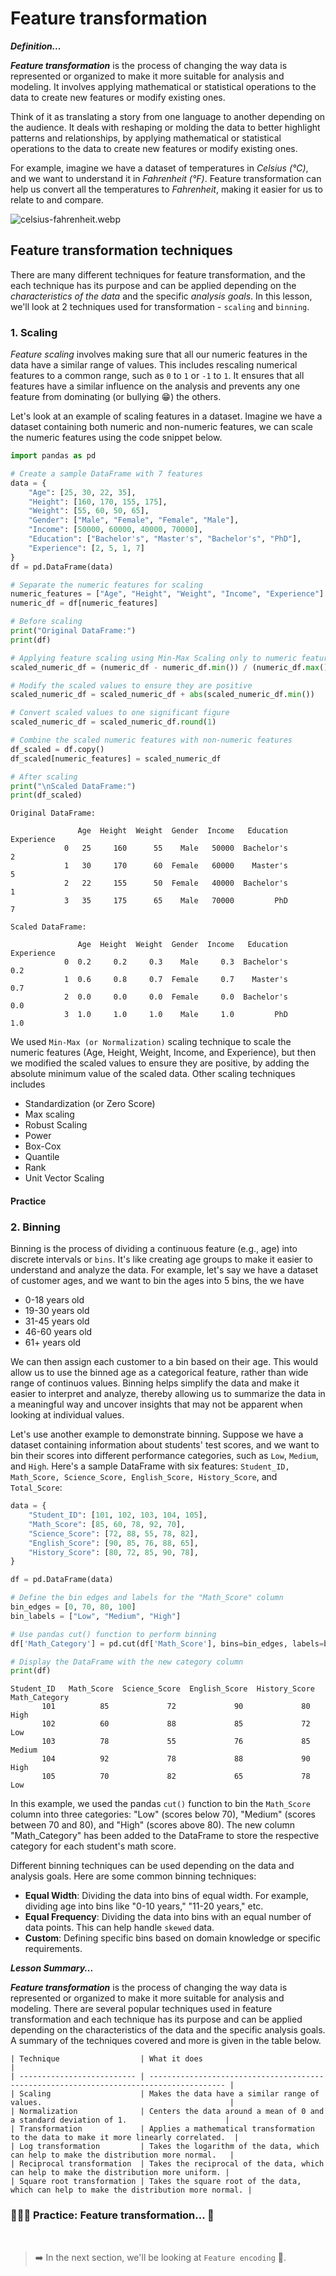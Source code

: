 # Feature transformation
<aside>

**_Definition..._**

**_Feature transformation_** is the process of changing the way data is represented or organized to make it more suitable for analysis and modeling. It involves applying mathematical or statistical operations to the data to create new features or modify existing ones.
</aside>

Think of it as translating a story from one language to another depending on the audience. It deals with reshaping or molding the data to better highlight patterns and relationships, by applying mathematical or statistical operations to the data to create new features or modify existing ones. 

For example, imagine we have a dataset of temperatures in _Celsius (°C)_, and we want to understand it in _Fahrenheit (°F)_. Feature transformation can help us convert all the temperatures to _Fahrenheit_, making it easier for us to relate to and compare.

![celsius-fahrenheit.webp](./feature-engineering/celsius-fahrenheit.png)

## Feature transformation techniques
There are many different techniques for feature transformation, and the each technique has its purpose and can be applied depending on the _characteristics of the data_ and the specific _analysis goals_. In this lesson, we'll look at 2 techniques used for transformation - `scaling` and `binning`.

### 1. Scaling
_Feature scaling_ involves making sure that all our numeric features in the data have a similar range of values. This includes rescaling numerical features to a common range, such as `0` to `1` or `-1` to `1`. It ensures that all features have a similar influence on the analysis and prevents any one feature from dominating (or bullying 😁) the others.

Let's look at an example of scaling features in a dataset. Imagine we have a dataset containing both numeric and non-numeric features, we can scale the numeric features using the code snippet below.

```python
import pandas as pd

# Create a sample DataFrame with 7 features
data = {
    "Age": [25, 30, 22, 35],
    "Height": [160, 170, 155, 175],
    "Weight": [55, 60, 50, 65],
    "Gender": ["Male", "Female", "Female", "Male"],
    "Income": [50000, 60000, 40000, 70000],
    "Education": ["Bachelor's", "Master's", "Bachelor's", "PhD"],
    "Experience": [2, 5, 1, 7]
}
df = pd.DataFrame(data)

# Separate the numeric features for scaling
numeric_features = ["Age", "Height", "Weight", "Income", "Experience"]
numeric_df = df[numeric_features]

# Before scaling
print("Original DataFrame:")
print(df)

# Applying feature scaling using Min-Max Scaling only to numeric features
scaled_numeric_df = (numeric_df - numeric_df.min()) / (numeric_df.max() - numeric_df.min())

# Modify the scaled values to ensure they are positive
scaled_numeric_df = scaled_numeric_df + abs(scaled_numeric_df.min())

# Convert scaled values to one significant figure
scaled_numeric_df = scaled_numeric_df.round(1)

# Combine the scaled numeric features with non-numeric features
df_scaled = df.copy()
df_scaled[numeric_features] = scaled_numeric_df

# After scaling
print("\nScaled DataFrame:")
print(df_scaled)
```

```
Original DataFrame:

               Age  Height  Weight  Gender  Income   Education  Experience
            0   25     160      55    Male   50000  Bachelor's           2
            1   30     170      60  Female   60000    Master's           5
            2   22     155      50  Female   40000  Bachelor's           1
            3   35     175      65    Male   70000         PhD           7

Scaled DataFrame:

               Age  Height  Weight  Gender  Income   Education  Experience
            0  0.2     0.2     0.3    Male     0.3  Bachelor's         0.2
            1  0.6     0.8     0.7  Female     0.7    Master's         0.7
            2  0.0     0.0     0.0  Female     0.0  Bachelor's         0.0
            3  1.0     1.0     1.0    Male     1.0         PhD         1.0
```

We used `Min-Max (or Normalization)` scaling technique to scale the numeric features (Age, Height, Weight, Income, and Experience), but then we modified the scaled values to ensure they are positive, by adding the absolute minimum value of the scaled data. Other scaling techniques includes 
- Standardization (or Zero Score)
- Max scaling
- Robust Scaling
- Power
- Box-Cox 
- Quantile 
- Rank 
- Unit Vector Scaling

#### Practice

### 2. Binning
Binning is the process of dividing a continuous feature (e.g., age) into discrete intervals or `bins`. It's like creating age groups to make it easier to understand and analyze the data. For example, let's say we have a dataset of customer ages, and we want to bin the ages into 5 bins, the we have

- 0-18 years old
- 19-30 years old
- 31-45 years old
- 46-60 years old
- 61+ years old

We can then assign each customer to a bin based on their age. This would allow us to use the binned age as a categorical feature, rather than wide range of continuos values. Binning helps simplify the data and make it easier to interpret and analyze, thereby allowing us to summarize the data in a meaningful way and uncover insights that may not be apparent when looking at individual values.

Let's use another example to demonstrate binning. Suppose we have a dataset containing information about students' test scores, and we want to bin their scores into different performance categories, such as `Low`, `Medium`, and `High`. Here's a sample DataFrame with six features: `Student_ID, Math_Score, Science_Score, English_Score, History_Score`, and `Total_Score`:

```python
data = {
    "Student_ID": [101, 102, 103, 104, 105],
    "Math_Score": [85, 60, 78, 92, 70],
    "Science_Score": [72, 88, 55, 78, 82],
    "English_Score": [90, 85, 76, 88, 65],
    "History_Score": [80, 72, 85, 90, 78],
}

df = pd.DataFrame(data)

# Define the bin edges and labels for the "Math_Score" column
bin_edges = [0, 70, 80, 100]
bin_labels = ["Low", "Medium", "High"]

# Use pandas cut() function to perform binning
df['Math_Category'] = pd.cut(df['Math_Score'], bins=bin_edges, labels=bin_labels)

# Display the DataFrame with the new category column
print(df)
```

```
Student_ID   Math_Score  Science_Score  English_Score  History_Score  Math_Category
       101          85             72             90             80            High
       102          60             88             85             72            Low 
       103          78             55             76             85            Medium 
       104          92             78             88             90            High 
       105          70             82             65             78            Low 
```

In this example, we used the pandas `cut()` function to bin the `Math_Score` column into three categories: "Low" (scores below 70), "Medium" (scores between 70 and 80), and "High" (scores above 80). The new column "Math_Category" has been added to the DataFrame to store the respective category for each student's math score.

Different binning techniques can be used depending on the data and analysis goals. Here are some common binning techniques:
- **Equal Width**: Dividing the data into bins of equal width. For example, dividing age into bins like "0-10 years," "11-20 years," etc.
- **Equal Frequency**: Dividing the data into bins with an equal number of data points. This can help handle `skewed` data.
- **Custom**: Defining specific bins based on domain knowledge or specific requirements.

<aside>

**_Lesson Summary..._**

**_Feature transformation_** is the process of changing the way data is represented or organized to make it more suitable for analysis and modeling. There are several popular techniques used in feature transformation and each technique has its purpose and can be applied depending on the characteristics of the data and the specific analysis goals. A summary of the techniques covered and more is given in the table below.
</aside>

```
| Technique                  | What it does                                                                            |
| -------------------------- | --------------------------------------------------------------------------------------- |
| Scaling                    | Makes the data have a similar range of values.                                          |
| Normalization              | Centers the data around a mean of 0 and a standard deviation of 1.                      |
| Transformation             | Applies a mathematical transformation to the data to make it more linearly correlated.  |
| Log transformation         | Takes the logarithm of the data, which can help to make the distribution more normal.   |
| Reciprocal transformation  | Takes the reciprocal of the data, which can help to make the distribution more uniform. |
| Square root transformation | Takes the square root of the data, which can help to make the distribution more normal. |
```





### 👩🏾‍🎨 Practice: Feature transformation... 🎯

<br>

> ➡️ In the next section, we'll be looking at `Feature encoding` 🎯.